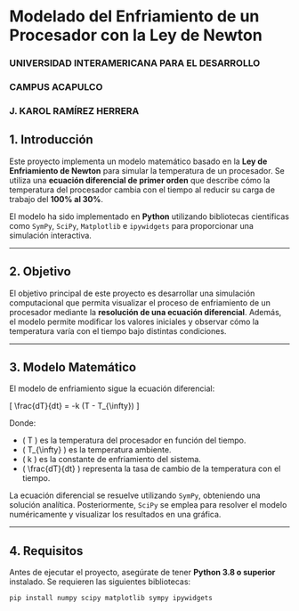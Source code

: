 # Modelado del Enfriamiento de un Procesador con la Ley de Newton

### UNIVERSIDAD INTERAMERICANA PARA EL DESARROLLO

### CAMPUS ACAPULCO

### J. KAROL RAMÍREZ HERRERA

## 1. Introducción

Este proyecto implementa un modelo matemático basado en la **Ley de Enfriamiento de Newton** para simular la temperatura de un procesador. Se utiliza una **ecuación diferencial de primer orden** que describe cómo la temperatura del procesador cambia con el tiempo al reducir su carga de trabajo del **100% al 30%**.

El modelo ha sido implementado en **Python** utilizando bibliotecas científicas como `SymPy`, `SciPy`, `Matplotlib` e `ipywidgets` para proporcionar una simulación interactiva.

---

## 2. Objetivo

El objetivo principal de este proyecto es desarrollar una simulación computacional que permita visualizar el proceso de enfriamiento de un procesador mediante la **resolución de una ecuación diferencial**. Además, el modelo permite modificar los valores iniciales y observar cómo la temperatura varía con el tiempo bajo distintas condiciones.

---

## 3. Modelo Matemático

El modelo de enfriamiento sigue la ecuación diferencial:

\[
\frac{dT}{dt} = -k (T - T\_{\infty})
\]

Donde:

- \( T \) es la temperatura del procesador en función del tiempo.
- \( T\_{\infty} \) es la temperatura ambiente.
- \( k \) es la constante de enfriamiento del sistema.
- \( \frac{dT}{dt} \) representa la tasa de cambio de la temperatura con el tiempo.

La ecuación diferencial se resuelve utilizando `SymPy`, obteniendo una solución analítica. Posteriormente, `SciPy` se emplea para resolver el modelo numéricamente y visualizar los resultados en una gráfica.

---

## 4. Requisitos

Antes de ejecutar el proyecto, asegúrate de tener **Python 3.8 o superior** instalado. Se requieren las siguientes bibliotecas:

```sh
pip install numpy scipy matplotlib sympy ipywidgets
```
